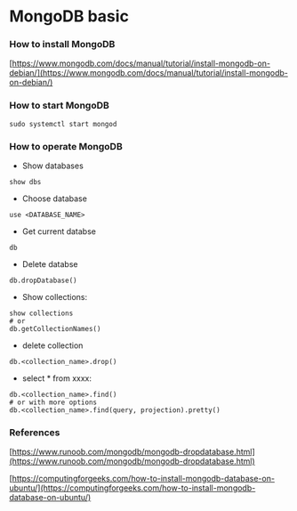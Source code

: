 # MongoDB basic

### How to install MongoDB

[https://www.mongodb.com/docs/manual/tutorial/install-mongodb-on-debian/](https://www.mongodb.com/docs/manual/tutorial/install-mongodb-on-debian/)

### How to start MongoDB

```shell
sudo systemctl start mongod
```

### How to operate MongoDB

* Show databases

```mongodb
show dbs
```

* Choose database

```mongodb
use <DATABASE_NAME>
```

* Get current databse

```mongodb
db
```

* Delete databse

```mongodb
db.dropDatabase()
```

* Show collections:

```mongodb
show collections
# or
db.getCollectionNames()
```

* delete collection

```mongodb
db.<collection_name>.drop()
```

* select \* from xxxx:

```mongodb
db.<collection_name>.find()
# or with more options
db.<collection_name>.find(query, projection).pretty()
```

### References

[https://www.runoob.com/mongodb/mongodb-dropdatabase.html](https://www.runoob.com/mongodb/mongodb-dropdatabase.html)

[https://computingforgeeks.com/how-to-install-mongodb-database-on-ubuntu/](https://computingforgeeks.com/how-to-install-mongodb-database-on-ubuntu/)
